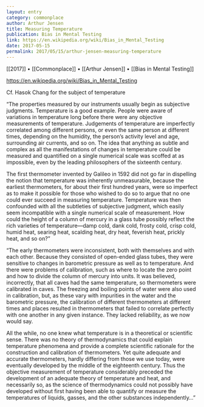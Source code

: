 ```yaml
---
layout: entry
category: commonplace
author: Arthur Jensen
title: Measuring Temperature
publication: Bias in Mental Testing
link: https://en.wikipedia.org/wiki/Bias_in_Mental_Testing
date: 2017-05-15
permalink: 2017/05/15/arthur-jensen-measuring-temperature
---
```


[[2017]] • [[Commonplace]] • [[Arthur Jensen]] • [[Bias in Mental Testing]] 

https://en.wikipedia.org/wiki/Bias_in_Mental_Testing

Cf. Hasok Chang for the subject of temperature

“The properties measured by our instruments usually begin as subjective judgments. Temperature is a good example. People were aware of variations in temperature long before there were any objective measurements of temperature. Judgements of temperature are imperfectly correlated among different persons, or even the same person at different times, depending on the humidity, the person’s activity level and age, surrounding air currents, and so on. The idea that anything as subtle and complex as all the manifestations of changes in temperature could be measured and quantified on a single numerical scale was scoffed at as impossible, even by the leading philosophers of the sixteenth century.

The first thermometer invented by Galileo in 1592 did not go far in dispelling the notion that temperature was inherently unmeasurable, because the earliest thermometers, for about their first hundred years, were so imperfect as to make it possible for those who wished to do so to argue that no one could ever succeed in measuring temperature. Temperature was then confounded with all the subtleties of subjective judgment, which easily seem incompatible with a single numerical scale of measurement. How could the height of a column of mercury in a glass tube possibly reflect the rich varieties of temperature—damp cold, dank cold, frosty cold, crisp cold, humid heat, searing heat, scalding heat, dry heat, feverish heat, prickly heat, and so on?”


“The early thermometers were inconsistent, both with themselves and with each other. Because they consisted of open-ended glass tubes, they were sensitive to changes in barometric pressure as well as to temperature. And there were problems of calibration, such as where to locate the zero point and how to divide the column of mercury into units. It was believed, incorrectly, that all caves had the same temperature, so thermometers were calibrated in caves. The freezing and boiling points of water were also used in calibration, but, as these vary with impurities in the water and the barometric pressure, the calibration of different thermometers at different times and places resulted in thermometers that failed to correlate perfectly with one another in any given instance. They lacked reliability, as we now would say.

All the while, no one knew what temperature is in a theoretical or scientific sense. There was no theory of thermodynamics that could explain temperature phenomena and provide a complete scientific rationale for the construction and calibration of thermometers. Yet quite adequate and accurate thermometers, hardly differing from those we use today, were eventually developed by the middle of the eighteenth century. Thus the objective measurement of temperature considerably preceded the development of an adequate theory of temperature and heat, and necessarily so, as the science of thermodynamics could not possibly have developed without first having been able to quantify or measure the temperatures of liquids, gasses, and the other substances independently…”
